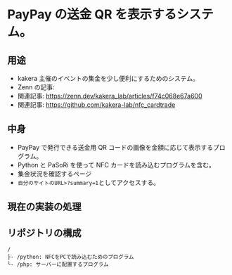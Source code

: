 # PayPay の送金 QR を表示するシステム。

## 用途

- kakera 主催のイベントの集金を少し便利にするためのシステム。
- Zenn の記事:
- 関連記事: https://zenn.dev/kakera_lab/articles/f74c068e67a600
- 関連記事: https://github.com/kakera-lab/nfc_cardtrade

## 中身

- PayPay で発行できる送金用 QR コードの画像を金額に応じて表示するプログラム。
- Python と PaSoRi を使って NFC カードを読み込むプログラムを含む。
- 集金状況を確認するページ
- `自分のサイトのURL>?summary=1`としてアクセスする。

## 現在の実装の処理

## リポジトリの構成

```
/
├- /python: NFCをPCで読み込むためのプログラム
└- /php: サーバーに配置するプログラム
```
